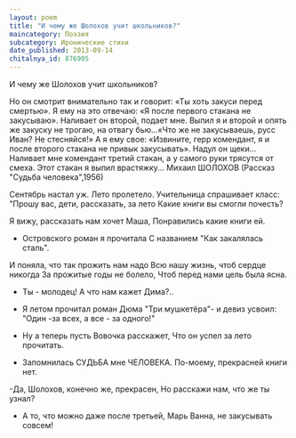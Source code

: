 ```yaml
---
layout: poem
title: "И чему же Шолохов учит школьников?"
maincategory: Поэзия
subcategory: Иронические стихи
date_published: 2013-09-14
chitalnya_id: 876905
---
```




И чему же Шолохов учит школьников?

Но он смотрит внимательно так и говорит: «Ты хоть закуси перед смертью». 
Я ему на это отвечаю: «Я после первого стакана не закусываю». Наливает он 
второй, подает мне. Выпил я и второй и опять же закуску не трогаю, на отвагу 
бью...«Что же не закусываешь, русс Иван? Не стесняйся!» А я ему свое: «Извините, 
герр комендант, я и после второго стакана не привык закусывать». Надул он щеки... 
Наливает мне комендант третий стакан, а у самого руки трясутся от смеха. Этот 
стакан я выпил врастяжку...
Михаил ШОЛОХОВ
(Рассказ "Судьба человека",1956)

Сентябрь настал уж. Лето пролетело.
Учительница спрашивает класс:
"Прошу вас, дети, рассказать, за лето
Какие книги вы смогли почесть?

Я вижу, рассказать нам хочет Маша,
Понравились какие книги ей.
- Островского роман я прочитала
С названием "Как закалялась сталь".

И поняла, что так прожить нам надо
Всю нашу жизнь, чтоб сердце никогда
За прожитые годы не болело,
Чтоб перед нами цель была ясна.

- Ты - молодец! А что нам кажет Дима?..
- Я летом прочитал роман Дюма
"Три мушкетёра"- и девиз усвоил:
"Один -за всех, а все - за одного!"

- Ну а теперь пусть Вовочка расскажет,
Что он успел за лето прочитать.
- Запомнилась СУДЬБА мне ЧЕЛОВЕКА.
По-моему, прекрасней книги нет.

-Да, Шолохов, конечно же, прекрасен,
Но расскажи нам, что же ты узнал?
- А то, что можно даже после третьей,
Марь Ванна, не закусывать совсем!






